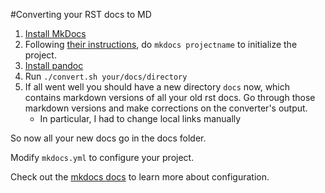 #Converting your RST docs to MD

1. [Install MkDocs](http://www.mkdocs.org/#installation)
2. Following [their instructions](http://www.mkdocs.org/#getting-started), do `mkdocs projectname` to initialize the project.
3. [Install pandoc](http://pandoc.org/installing.html)
4. Run `./convert.sh your/docs/directory`
5. If all went well you should have a new directory `docs` now, which contains markdown versions of all your old rst docs.
Go through those markdown versions and make corrections on the converter's output.
    * In particular, I had to change local links manually

So now all your new docs go in the docs folder.

Modify `mkdocs.yml` to configure your project.

Check out the [mkdocs docs](http://www.mkdocs.org/#mkdocs) to learn more about configuration.
